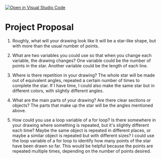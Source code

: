 [![Open in Visual Studio Code](https://classroom.github.com/assets/open-in-vscode-2e0aaae1b6195c2367325f4f02e2d04e9abb55f0b24a779b69b11b9e10269abc.svg)](https://classroom.github.com/online_ide?assignment_repo_id=15952367&assignment_repo_type=AssignmentRepo)
# Project Proposal

1. Roughly, what will your drawing look like
    It will be a star-like shape, but with more than the usual number of points.

2. What are two variables you could use so that when you change each variable, the drawing changes?
    One variable could be the number of points in the star. Another variable could be the length of each line.

3. Where is there repetition in your drawing?
    The whole star will be made out of equivalent angles, repeated a certain number of times to complete the star. If I have time, I could also make the same star but in different colors, with slightly different angles.

4. What are the main parts of your drawing? Are there clear sections or objects?
    The parts that make up the star will be the angles mentioned above.

5. How could you use a loop variable of a for loop? Is there somewhere in your drawing where something is repeated, but it's slightly different each time? Maybe the same object is repeated in different places, or maybe a similar object is repeated but with different sizes?
    I could use the loop variable of a for loop to identify how many points of the star have been drawn so far. This would be helpful because the points are repeated multiple times, depending on the number of points desired.